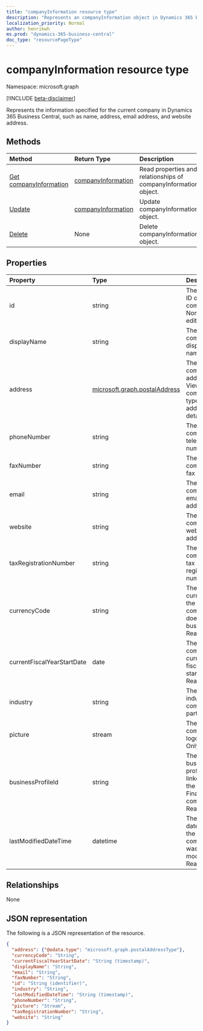 ```yaml
---
title: "companyInformation resource type"
description: "Represents an companyInformation object in Dynamics 365 Business Central."
localization_priority: Normal
author: henrikwh
ms.prod: "dynamics-365-business-central"
doc_type: "resourcePageType"
---
```


# companyInformation resource type

Namespace: microsoft.graph

[!INCLUDE [beta-disclaimer](../../includes/beta-disclaimer.md)]

Represents the information specified for the current company in Dynamics 365 Business Central, such as name, address, email address, and website address.

## Methods

| Method       | Return Type | Description |
|:-------------|:------------|:------------|
| [Get companyInformation](../api/dynamics-companyinformation-get.md) | [companyInformation](dynamics-companyinformation.md) | Read properties and relationships of companyInformation object. |
| [Update](../api/dynamics-companyinformation-update.md) | [companyInformation](dynamics-companyinformation.md) | Update companyInformation object. |
| [Delete](../api/dynamics-companyinformation-delete.md) | None | Delete companyInformation object. |

## Properties

| Property       | Type       |Description                           |
|:-------------|:--------|:-------------------------------------|
|id            |string|The unique ID of the company. Non-editable.|
|displayName   |string   |The company's display name.           |
|address       |[microsoft.graph.postalAddress](../resources/dynamics-complextypes.md)|The company's address. View the complex type for additional detail.|
|phoneNumber   |string   |The company's telephone number.       |
|faxNumber     |string   |The company's fax number.             |
|email         |string   |The company's email address.          |
|website       |string   |The company's website address.        |
|taxRegistrationNumber|string|The company's tax registration number.|
|currencyCode  |string   |The currency the company does business in. Read-Only.|
|currentFiscalYearStartDate|date|The company's current fiscal year start date. Read-Only.|
|industry      |string   |The industry the company is part of.  |
|picture       |stream   |The company logo. Read-Only.          |
|businessProfileId|string|The business profile ID linked to the Financials company. Read-Only.|
|lastModifiedDateTime|datetime|The last datetime the company was modified. Read-Only.|  

## Relationships

None

## JSON representation

The following is a JSON representation of the resource.

<!-- {
  "blockType": "resource",
  "optionalProperties": [

  ],
  "@odata.type": "microsoft.graph.companyInformation",
  "baseType": "",
  "keyProperty": "id"
}-->

```json
{
  "address": {"@odata.type": "microsoft.graph.postalAddressType"},
  "currencyCode": "String",
  "currentFiscalYearStartDate": "String (timestamp)",
  "displayName": "String",
  "email": "String",
  "faxNumber": "String",
  "id": "String (identifier)",
  "industry": "String",
  "lastModifiedDateTime": "String (timestamp)",
  "phoneNumber": "String",
  "picture": "Stream",
  "taxRegistrationNumber": "String",
  "website": "String"
}
```

<!-- uuid: 16cd6b66-4b1a-43a1-adaf-3a886856ed98
2019-02-04 14:57:30 UTC -->
<!-- {
  "type": "#page.annotation",
  "description": "companyInformation resource",
  "keywords": "",
  "section": "documentation",
  "tocPath": ""
}-->